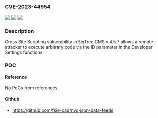 ### [CVE-2023-44954](https://cve.mitre.org/cgi-bin/cvename.cgi?name=CVE-2023-44954)
![](https://img.shields.io/static/v1?label=Product&message=n%2Fa&color=blue)
![](https://img.shields.io/static/v1?label=Version&message=n%2Fa&color=blue)
![](https://img.shields.io/static/v1?label=Vulnerability&message=n%2Fa&color=brighgreen)

### Description

Cross Site Scripting vulnerability in BigTree CMS v.4.5.7 allows a remote attacker to execute arbitrary code via the ID parameter in the Developer Settings functions.

### POC

#### Reference
No PoCs from references.

#### Github
- https://github.com/fkie-cad/nvd-json-data-feeds


